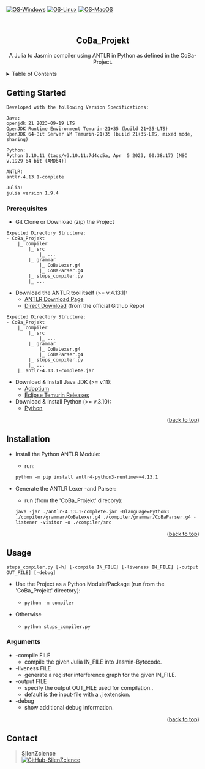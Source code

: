 <div id="top"></div>

[![OS-Windows]][OS-Windows]
[![OS-Linux]][OS-Linux]
[![OS-MacOS]][OS-MacOS]

<br/>
<div align="center">
<h2 align="center">CoBa_Projekt</h2>
   <p align="center">
      A Julia to Jasmin compiler using ANTLR in Python as defined in the CoBa-Project.
   </p>
</div>

<details>
   <summary>Table of Contents</summary>
   <ol>
      <li>
         <a href="#getting-started">Getting Started</a>
         <ul>
            <li><a href="#prerequisites">Prerequisites</a></li>
            <li><a href="#installation">Installation</a></li>
         </ul>
      </li>
      <li><a href="#usage">Usage</a></li>
         <ul>
            <li><a href="#arguments">Arguments</a></li>
         </ul>
      <li><a href="#contact">Contact</a></li>
   </ol>
</details>

## Getting Started

```console
Developed with the following Version Specifications:

Java:
openjdk 21 2023-09-19 LTS
OpenJDK Runtime Environment Temurin-21+35 (build 21+35-LTS)
OpenJDK 64-Bit Server VM Temurin-21+35 (build 21+35-LTS, mixed mode, sharing)

Python:
Python 3.10.11 (tags/v3.10.11:7d4cc5a, Apr  5 2023, 00:38:17) [MSC v.1929 64 bit (AMD64)]

ANTLR:
antlr-4.13.1-complete

Julia:
julia version 1.9.4
```

### Prerequisites

- Git Clone or Download (zip) the Project

```
Expected Directory Structure:
- CoBa_Projekt
    |_ compiler
        |_ src
            |_ ...
        |_ grammar
            |_ CoBaLexer.g4
            |_ CoBaParser.g4
        |_ stups_compiler.py
        |_ ...
```

- Download the ANTLR tool itself (>= v.4.13.1):
    - [ANTLR Download Page](https://www.antlr.org/download.html)
    - [Direct Download](https://github.com/antlr/website-antlr4/raw/gh-pages/download/antlr-4.13.1-complete.jar) (from the official Github Repo)

```
Expected Directory Structure:
- CoBa_Projekt
    |_ compiler
        |_ src
            |_ ...
        |_ grammar
            |_ CoBaLexer.g4
            |_ CoBaParser.g4
        |_ stups_compiler.py
        |_ ...
    |_ antlr-4.13.1-complete.jar
```

- Download & Install Java JDK (>= v.11):
    - [Adoptium](https://adoptium.net/de/)
    - [Eclipse Temurin Releases](https://adoptium.net/de/temurin/releases/)
- Download & Install Python (>= v.3.10):
    - [Python](https://www.python.org/downloads/)

<p align="right">(<a href="#top">back to top</a>)</p>

## Installation

- Install the Python ANTLR Module:
    - run:
    
    ```console
    python -m pip install antlr4-python3-runtime~=4.13.1
    ```

- Generate the ANTLR Lexer -and Parser:
    - run (from the 'CoBa_Projekt' direcory):

    ```console
    java -jar ./antlr-4.13.1-complete.jar -Dlanguage=Python3 ./compiler/grammar/CoBaLexer.g4 ./compiler/grammar/CoBaParser.g4 -listener -visitor -o ./compiler/src
    ```

<p align="right">(<a href="#top">back to top</a>)</p>

## Usage

```console
stups_compiler.py [-h] [-compile IN_FILE] [-liveness IN_FILE] [-output OUT_FILE] [-debug]
```

- Use the Project as a Python Module/Package (run from the 'CoBa_Projekt' directory):
    - ```python -m compiler```

- Otherwise
    - ```python stups_compiler.py```

### Arguments

- -compile FILE
    - compile the given Julia IN_FILE into Jasmin-Bytecode.
- -liveness FILE
    - generate a register interference graph for the given IN_FILE.
- -output FILE
    - specify the output OUT_FILE used for compilation..
    - default is the input-file with a .j extension.
- -debug
    - show additional debug information.


<p align="right">(<a href="#top">back to top</a>)</p>

## Contact

> **SilenZcience** <br/>
[![GitHub-SilenZcience][GitHub-SilenZcience]](https://github.com/SilenZcience)

[GitHub-SilenZcience]: https://img.shields.io/badge/GitHub-SilenZcience-orange

[OS-Windows]: https://img.shields.io/badge/os-windows-green
[OS-Linux]: https://img.shields.io/badge/os-linux-green
[OS-MacOS]: https://img.shields.io/badge/os-macOS-green

